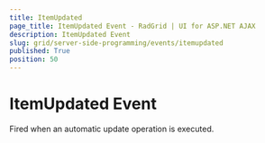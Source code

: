 ```yaml
---
title: ItemUpdated
page_title: ItemUpdated Event - RadGrid | UI for ASP.NET AJAX
description: ItemUpdated Event
slug: grid/server-side-programming/events/itemupdated
published: True
position: 50
---
```


# ItemUpdated Event

Fired when an automatic update operation is executed.

